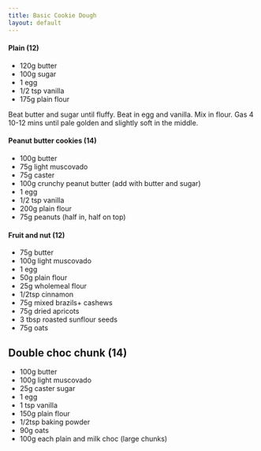 ```yaml
---
title: Basic Cookie Dough
layout: default
---
```


#### Plain (12)
* 120g butter
* 100g sugar
* 1 egg
* 1/2 tsp vanilla
* 175g plain flour

Beat butter and sugar until fluffy. Beat in egg and vanilla. Mix in flour. Gas 4 10-12 mins until pale golden and slightly soft in the middle.

#### Peanut butter cookies (14)
* 100g butter
* 75g light muscovado
* 75g caster
* 100g crunchy peanut butter (add with butter and sugar)
* 1 egg
* 1/2 tsp vanilla
* 200g plain flour
* 75g peanuts (half in, half on top)

#### Fruit and nut (12)
* 75g butter
* 100g light muscovado
* 1 egg 
* 50g plain flour
* 25g wholemeal flour
* 1/2tsp cinnamon
* 75g mixed brazils+ cashews
* 75g dried apricots
* 3 tbsp roasted sunflour seeds
* 75g oats

## Double choc chunk (14)
* 100g butter
* 100g light muscovado
* 25g caster sugar
* 1 egg
* 1 tsp vanilla
* 150g plain flour
* 1/2tsp baking powder 
* 90g oats
* 100g each plain and milk choc (large chunks)
